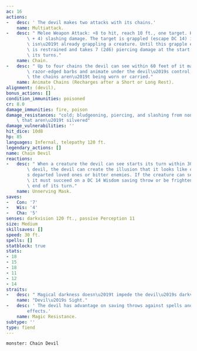 ```yaml
---
ac: 16
actions:
-   desc: ' The devil makes two attacks with its chains.'
    name: Multiattack.
-   desc: " Melee Weapon Attack: +8 to hit, reach 10 ft., one target. Hit: 11 (2d6\
        \ + 4) slashing damage. The target is grappled (escape DC 14) if the devil\
        \ isn\u2019t already grappling a creature. Until this grapple ends, the target\
        \ is restrained and takes 7 (2d6) piercing damage at the start of each of\
        \ its turns."
    name: Chain.
-   desc: " Up to four chains the devil can see within 60 feet of it magically sprout\
        \ razor-edged barbs and animate under the devil\u2019s control, provided that\
        \ the chains aren\u2019t being worn or carried."
    name: Animate Chains (Recharges after a Short or Long Rest).
alignment: (devil),
bonus_actions: []
condition_immunities: poisoned
cr: 8.0
damage_immunities: fire, poison
damage_resistances: "cold; bludgeoning, piercing, and slashing from nonmagical attacks\
    \ that aren\u2019t silvered"
damage_vulnerabilities: ''
hit_dice: 10d8
hp: 85
languages: Infernal, telepathy 120 ft.
legendary_actions: []
name: Chain Devil
reactions:
-   desc: " When a creature the devil can see starts its turn within 30 feet of the\
        \ devil, the devil can create the illusion that it looks like one of the creature\u2019\
        s departed loved ones or bitter enemies. If the creature can see the devil,\
        \ it must succeed on a DC 14 Wisdom saving throw or be frightened until the\
        \ end of its turn."
    name: Unnerving Mask.
saves:
-   Con: '7'
-   Wis: '4'
-   Cha: '5'
senses: darkvision 120 ft., passive Perception 11
size: Medium
skillsaves: []
speed: 30 ft.
spells: []
statblock: true
stats:
- 18
- 15
- 18
- 11
- 12
- 14
straits:
-   desc: " Magical darkness doesn\u2019t impede the devil\u2019s darkvision."
    name: "Devil\u2019s Sight."
-   desc: ' The devil has advantage on saving throws against spells and other magical
        effects.'
    name: Magic Resistance.
subtype: ''
type: fiend
---
```

```statblock
monster: Chain Devil
```